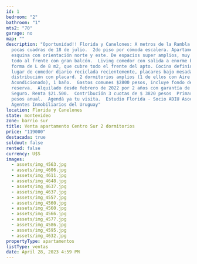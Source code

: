 ```yaml
---
id: 1
bedroom: "2"
bathroom: "1"
mts2: "70"
garage: no
map: ""
description: "Oportunidad!! Florida y Canelones: A metros de la Rambla y a unas
  pocas cuadras de 18 de julio.  2do piso por cómoda escalera. Apartamento en
  esquina con orientación norte y este. De espacios super amplios, muy luminoso,
  todo al frente con gran balcón.  Living comedor con salida a enorme balcón en
  forma de L de 8 m2, que cubre todo el frente del apto. Cocina definida con
  lugar de comedor diario reciclada recientemente, placares bajo mesada. Hall de
  distribución con placard. 2 dormitorios amplios (1 de ellos con Aire
  Acondicionado), 1 baño.  Gastos comunes $2800 pesos, incluye fondo de
  reserva.  Alquilado desde febrero de 2022 por 2 años con garantía de Porto
  Seguro. Renta $21.500.  Contribución 3 cuotas de $ 3820 pesos  Primaria $ 4180
  pesos anual.  Agendá ya tu visita.  Estudio Florida - Socio ADIU Asociación de
  Agentes Inmobiliarios del Uruguay"
location: Florida y Canelones
state: montevideo
zone: barrio sur
title: Venta apartamento Centro Sur 2 dormitorios
price: "119000"
destacada: true
soldout: false
rented: false
currency: U$S
images:
  - assets/img_4563.jpg
  - assets/img_4606.jpg
  - assets/img_4611.jpg
  - assets/img_4648.jpg
  - assets/img_4637.jpg
  - assets/img_4637.jpg
  - assets/img_4557.jpg
  - assets/img_4560.jpg
  - assets/img_4560.jpg
  - assets/img_4566.jpg
  - assets/img_4577.jpg
  - assets/img_4586.jpg
  - assets/img_4595.jpg
  - assets/img_4632.jpg
propertyType: apartamentos
listType: ventas
date: April 28, 2023 4:59 PM
---
```


